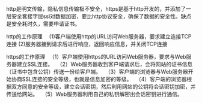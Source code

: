 
http是明文传输，隐私信息传输极不安全，https是基于http开发的，并添加了一层安全套接字层ssl对数据加密，要比http协议安全，确保了数据的安全性。缺点是安全耗时久，需要申请证书。

http的工作原理
　(1)客户端使用http的URL访问Web服务器，要求建立连接TCP连接
  (2)服务器接到请求后进行响应，返回响应信息，并关闭TCP连接


https的工作原理
　（1）客户端使用https的URL访问Web服务器，要求与Web服务器建立SSL连接。
　（2）Web服务器收到客户端请求后，会将网站的证书信息（证书中包含公钥）传送一份给客户端。
　（3）客户端的浏览器与Web服务器开始协商SSL连接的安全等级，也就是信息加密的等级。
　（4）客户端的浏览器根据双方同意的安全等级，建立会话密钥，然后利用网站的公钥将会话密钥加密，并传送给网站。
　（5）Web服务器利用自己的私钥解密出会话密钥进行通信。